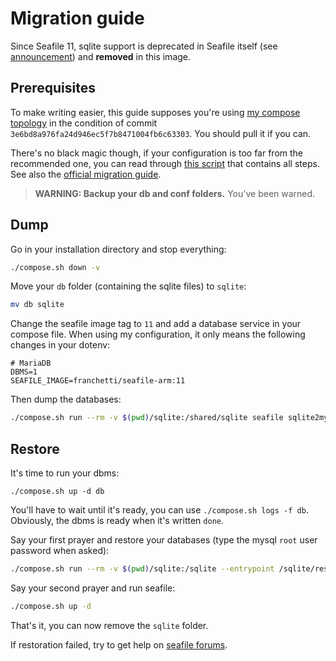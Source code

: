 # Migration guide

Since Seafile 11, sqlite support is deprecated in Seafile itself (see [announcement](https://forum.seafile.com/t/major-changes-in-seafile-version-11-0/18474#deprecating-sqlite-database-support-5)) and **removed** in this image.

## Prerequisites

To make writing easier, this guide supposes you're using [my compose topology](https://github.com/ChatDeBlofeld/seafile-arm-docker/tree/3e6bd8a976fa24d946ec5f7b8471004fb6c63303) in the condition of commit `3e6bd8a976fa24d946ec5f7b8471004fb6c63303`. You should pull it if you can. 

There's no black magic though, if your configuration is too far from the recommended one, you can read through [this script](./scripts/sqlite2mysql.sh) that contains all steps. See also the [official migration guide](https://manual.seafile.com/11.0/deploy/migrate_from_sqlite_to_mysql/).

> **WARNING: Backup your db and conf folders.** You've been warned.

## Dump

Go in your installation directory and stop everything:

```bash
./compose.sh down -v
```

Move your `db` folder (containing the sqlite files) to `sqlite`:

```bash
mv db sqlite
```

Change the seafile image tag to `11` and add a database service in your compose file. When using my configuration, it only means the following changes in your dotenv:

```
# MariaDB
DBMS=1
SEAFILE_IMAGE=franchetti/seafile-arm:11
```

Then dump the databases:

```bash
./compose.sh run --rm -v $(pwd)/sqlite:/shared/sqlite seafile sqlite2mysql
```

## Restore

It's time to run your dbms:

```shell
./compose.sh up -d db
```

You'll have to wait until it's ready, you can use `./compose.sh logs -f db`. Obviously, the dbms is ready when it's written `done`.

Say your first prayer and restore your databases (type the mysql `root` user password when asked):

```bash
./compose.sh run --rm -v $(pwd)/sqlite:/sqlite --entrypoint /sqlite/restore.sh db
```

Say your second prayer and run seafile:

```bash
./compose.sh up -d
```

That's it, you can now remove the `sqlite` folder.

If restoration failed, try to get help on [seafile forums](https://forum.seafile.com).
